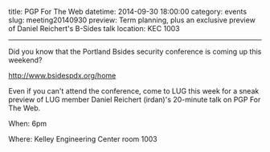 title: PGP For The Web
datetime: 2014-09-30 18:00:00
category: events
slug: meeting20140930
preview: Term planning, plus an exclusive preview of Daniel Reichert's B-Sides talk
location: KEC 1003

---

Did you know that the Portland Bsides security conference is coming up this weekend?

http://www.bsidespdx.org/home

Even if you can't attend the conference, come to LUG this week for a sneak preview
of LUG member Daniel Reichert (irdan)'s 20-minute talk on PGP For The Web.

When: 6pm

Where: Kelley Engineering Center room 1003
